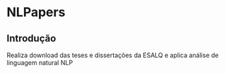 # NLPapers
## Introdução
Realiza download das teses e dissertações da ESALQ e aplica análise de linguagem natural NLP
